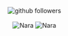 <p align="center">
    <img src="https://img.shields.io/github/followers/Manjiro-Sano?label=Follow&style=social" alt="github followers" /><br>
    <br>
    <img src="https://github-readme-stats.vercel.app/api?username=Suzuki-Nara&show_icons=true&theme=github_dark" alt="Nara" />
    <img src="https://github-readme-stats.vercel.app/api/top-langs/?username=Suzuki-Nara&theme=github_dark" alt="Nara" />
